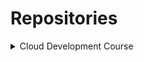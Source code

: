 # Repositories

<details>
<summary> Cloud Development Course</summary>

[AzureCloudExam](https://github.com/RobinAxelsson/AzureCloudExam)

</details>